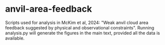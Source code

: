# anvil-area-feedback
Scripts used for analysis in  McKim et al, 2024: "Weak anvil cloud area feedback suggested by physical and observational constraints". Running analysis.py will generate the figures in the main text, provided all the data is available.
